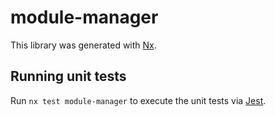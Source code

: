 # module-manager

This library was generated with [Nx](https://nx.dev).

## Running unit tests

Run `nx test module-manager` to execute the unit tests via [Jest](https://jestjs.io).
